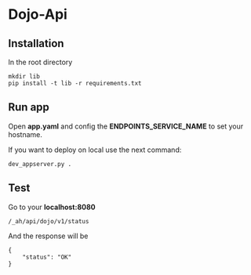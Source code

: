 Dojo-Api
========

## Installation 
In the root directory 
```
mkdir lib
pip install -t lib -r requirements.txt
```

## Run app

Open **app.yaml** and config the **ENDPOINTS_SERVICE_NAME** to set your hostname.

If you want to deploy on local use the next command:
```
dev_appserver.py .
```

## Test

Go to your **localhost:8080**
```
/_ah/api/dojo/v1/status
```
And the response will be
```
{
    "status": "OK"
}	
```